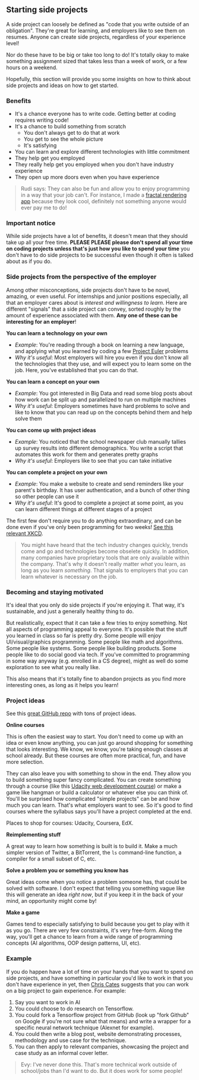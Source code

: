 ## Starting side projects

A side project can loosely be defined as "code that you write outside of an obligation". They're great for learning, and employers like to see them on resumes. Anyone can create side projects, regardless of your experience level!

Nor do these have to be big or take too long to do! It's totally okay to make something assignment sized that takes less than a week of work, or a few hours on a weekend.

Hopefully, this section will provide you some insights on how to think about side projects and ideas on how to get started.

### Benefits

- It's a chance everyone has to write code. Getting better at coding requires writing code!
- It's a chance to build something from scratch
    - You don't always get to do that at work
    - You get to see the whole picture
    - It's satisfying
- You can learn and explore different technologies with little commitment
- They help get you employed
- They really help get you employed when you don't have industry experience
- They open up more doors even when you have experience

> Rudi says: They can also be fun and allow you to enjoy programming in a way that your job can't. For instance, I made a [fractal rendering app](http://fractalphotographer.com/) because they look cool, definitely not something anyone would ever pay me to do!

### Important notice

While side projects have a lot of benefits, it doesn't mean that they should take up all your free time. **PLEASE PLEASE please don't spend all your time on coding projects unless that's just how you like to spend your time** you don't have to do side projects to be successful even though it often is talked about as if you do.

### Side projects from the perspective of the employer

Among other misconceptions, side projects don't have to be novel, amazing, or even useful. For internships and junior positions especially, all that an employer cares about is *interest and willingness to learn*. Here are different "signals" that a side project can convey, sorted roughly by the amount of experience associated with them. **Any one of these can be interesting for an employer**!

**You can learn a technology on your own**

- *Example*: You're reading through a book on learning a new language, and applying what you learned by coding a few [Project Euler](https://projecteuler.net/) problems
- *Why it's useful*: Most employers will hire you even if you don't know all the technologies that they use, and will expect you to learn some on the job. Here, you've established that you can do that.

**You can learn a concept on your own**

- *Example*: You got interested in Big Data and read some blog posts about how work can be split up and parallelized to run on multiple machines
- *Why it's useful*: Employers sometimes have hard problems to solve and like to know that you can read up on the concepts behind them and help solve them

**You can come up with project ideas**

- *Example*: You noticed that the school newspaper club manually tallies up survey results into different demographics. You write a script that automates this work for them and generates pretty graphs
- *Why it's useful*: Employers like to see that you can take initiative

**You can complete a project on your own**

- *Example*: You make a website to create and send reminders like your parent's birthday. It has user authentication, and a bunch of other thing so other people can use it
- *Why it's useful*: It's good to complete a project at some point, as you can learn different things at different stages of a project

The first few don't require you to do anything extraordinary, and can be done even if you've only been programming for two weeks! [See this relevant XKCD](https://xkcd.com/519/).

> You might have heard that the tech industry changes quickly, trends come and go and technologies become obselete quickly. In addition, many companies have proprietary tools that are only available within the company. That's why it doesn't really matter *what* you learn, as long as you learn *something*. That signals to employers that you can learn whatever is necessary on the job.

### Becoming and staying motivated

It's ideal that you only do side projects if you're enjoying it. That way, it's sustainable, and just a generally healthy thing to do.

But realistically, expect that it can take a few tries to enjoy something. Not all aspects of programming appeal to everyone. It's possible that the stuff you learned in class so far is pretty dry. Some people will enjoy UI/visual/graphics programming. Some people like math and algorithms. Some people like systems. Some people like building products. Some people like to do social good via tech. If you've committed to programming in some way anyway (e.g. enrolled in a CS degree), might as well do some exploration to see what you really like.

This also means that it's totally fine to abandon projects as you find more interesting ones, as long as it helps you learn!

### Project ideas
See this [great GitHub repo](https://github.com/karan/Projects) with tons of project ideas.

**Online courses**

This is often the easiest way to start. You don't need to come up with an idea or even know anything, you can just go around shopping for something that looks interesting. We know, we know, you're taking enough classes at school already. But these courses are often more practical, fun, and have more selection.

They can also leave you with something to show in the end. They allow you to build something super fancy complicated. You can create something through a course (like this [Udacity web development course](https://www.udacity.com/course/web-development--cs253)) or make a game like hangman or build a calculator or whatever else you can think of. You'll be surprised how complicated "simple projects" can be and how much you can learn. That's what employers want to see. So it's good to find courses where the syllabus says you'll have a project completed at the end.

Places to shop for courses: Udacity, Coursera, EdX.

**Reimplementing stuff**

A great way to learn how something is built is to build it. Make a much simpler version of Twitter, a BitTorrent, the `ls` command-line function, a compiler for a small subset of C, etc.

**Solve a problem you or something you know has**

Great ideas come when you notice a problem someone has, that could be solved with software. I don't expect that telling you something vague like this will generate an idea *right now*, but if you keep it in the back of your mind, an opportunity might come by!

**Make a game**

Games tend to especially satisfying to build because you get to play with it as you go. There are very few constraints, it's very free-form. Along the way, you'll get a chance to learn from a wide range of programming concepts (AI algorithms, OOP design patterns, UI, etc).

### Example

If you do happen have a lot of time on your hands that you want to spend on side projects, and have something in particular you'd like to work in that you don't have experience in yet, then [Chris Cates](https://github.com/ChrisCates) suggests that you can work on a big project to gain experience. For example:

1. Say you want to work in AI
2. You could choose to do research on Tensorflow.
3. You could fork a Tensorflow project from GitHub (look up "fork Github" on Google if you're not sure what that means) and write a wrapper for a specific neural network technique (Alexnet for example).
4. You could then write a blog post, website demonstrating processes, methodology and use case for the technique.
5. You can then apply to relevant companies, showcasing the project and case study as an informal cover letter.

> Evy: I've never done this. That's more technical work outside of school/jobs than I'd want to do. But it does work for some people!
